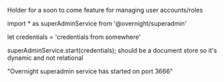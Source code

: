 Holder for a soon to come feature for managing user accounts/roles

import * as superAdminService from '@overnight/superadmin'

let credentials = 'credentials from somewhere'

superAdminService.start(credentials); should be a document store so it's dynamic and not relational

"Overnight superadmin service has started on port 3666"